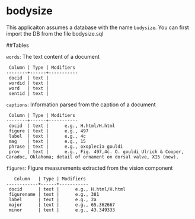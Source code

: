 bodysize
========

This applicaiton assumes a database with the name `bodysize`.
You can first import the DB from the file bodysize.sql

##Tables

`words`: The text content of a document

     Column | Type | Modifiers 
    --------+------+-----------
     docid  | text | 
     wordid | text | 
     word   | text | 
     sentid | text | 

`captions`: Information parsed from the caption of a document

     Column | Type | Modifiers 
    --------+------+-----------
     docid  | text |      e.g., H.html/H.html
     figure | text |      e.g., 497
     label  | text |      e.g., 4c
     mag    | text |      e.g., 15
     phrase | text |      e.g., oxoplecia gouldi
     prov   | text |      e.g., Fig. 497,4c. O. gouldi Ulrich & Cooper, Caradoc, Oklahoma; detail of ornament on dorsal valve, XI5 (new).

`figures`: Figure measurements extracted from the vision component

       Column   | Type | Modifiers 
    ------------+------+-----------
     docid      | text |      e.g., H.html/H.html
     figurename | text |      e.g., 381
     label      | text |      e.g., 2a
     major      | text |      e.g., 65.362667
     minor      | text |      e.g., 43.349333
